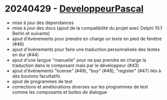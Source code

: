 # 20240429 - [DeveloppeurPascal](https://github.com/DeveloppeurPascal)

* mise à jour des dépendances
* mise à jour des docs (ajout de la compatibilité du projet avec Delphi 10.1 Berlin et suivants)
* ajout d'événements pour prendre en charge un texte en pied de fenêtre (#46)
* ajout d'événements pour faire une traduction personnalisée des textes en dur (#44)
* ajout d'une langue "manuelle" pour ne pas prendre en charge la traduction dans le composant mais par le développeur (#43)
* ajout d'événements "license" (#49), "buy" (#48), "register" (#47) liés à des boutons facultatifs
* ajout de programmes de test
* corrections et améliorations diverses sur les programmes de test comme les composants et boites de dialogue
